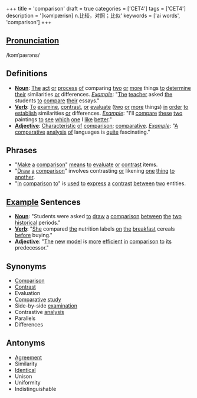 +++
title = 'comparison'
draft = true
categories = ['CET4']
tags = ['CET4']
description = '[kəmˈpærisn] n.比较，对照；比似'
keywords = ['ai words', 'comparison']
+++

## [Pronunciation](/post/pronunciation/)
/kəmˈpærəns/

## Definitions
- **[Noun](/post/noun/)**: [The](/post/the/) [act](/post/act/) [or](/post/or/) [process](/post/process/) [of](/post/of/) comparing [two](/post/two/) [or](/post/or/) [more](/post/more/) things [to](/post/to/) [determine](/post/determine/) [their](/post/their/) similarities [or](/post/or/) differences. *[Example](/post/example/)*: "[The](/post/the/) [teacher](/post/teacher/) asked [the](/post/the/) students [to](/post/to/) [compare](/post/compare/) [their](/post/their/) essays."
- **[Verb](/post/verb/)**: [To](/post/to/) [examine](/post/examine/), [contrast](/post/contrast/), [or](/post/or/) [evaluate](/post/evaluate/) ([two](/post/two/) [or](/post/or/) [more](/post/more/) things) [in](/post/in/) [order](/post/order/) [to](/post/to/) [establish](/post/establish/) similarities [or](/post/or/) differences. *[Example](/post/example/)*: "I'll [compare](/post/compare/) [these](/post/these/) [two](/post/two/) paintings [to](/post/to/) [see](/post/see/) [which](/post/which/) [one](/post/one/) I [like](/post/like/) [better](/post/better/)."
- **[Adjective](/post/adjective/)**: [Characteristic](/post/characteristic/) [of](/post/of/) [comparison](/post/comparison/); [comparative](/post/comparative/). *[Example](/post/example/)*: "[A](/post/a/) [comparative](/post/comparative/) [analysis](/post/analysis/) [of](/post/of/) languages is [quite](/post/quite/) fascinating."

## Phrases
- "[Make](/post/make/) [a](/post/a/) [comparison](/post/comparison/)" [means](/post/means/) [to](/post/to/) [evaluate](/post/evaluate/) [or](/post/or/) [contrast](/post/contrast/) items.
- "[Draw](/post/draw/) [a](/post/a/) [comparison](/post/comparison/)" involves contrasting [or](/post/or/) likening [one](/post/one/) [thing](/post/thing/) [to](/post/to/) [another](/post/another/).
- "[In](/post/in/) [comparison](/post/comparison/) [to](/post/to/)" is [used](/post/used/) [to](/post/to/) [express](/post/express/) [a](/post/a/) [contrast](/post/contrast/) [between](/post/between/) [two](/post/two/) entities.

## [Example](/post/example/) Sentences
- **[Noun](/post/noun/)**: "Students were asked [to](/post/to/) [draw](/post/draw/) [a](/post/a/) [comparison](/post/comparison/) [between](/post/between/) [the](/post/the/) [two](/post/two/) [historical](/post/historical/) periods."
- **[Verb](/post/verb/)**: "[She](/post/she/) compared [the](/post/the/) nutrition labels [on](/post/on/) [the](/post/the/) [breakfast](/post/breakfast/) cereals [before](/post/before/) buying."
- **[Adjective](/post/adjective/)**: "[The](/post/the/) [new](/post/new/) [model](/post/model/) is [more](/post/more/) [efficient](/post/efficient/) [in](/post/in/) [comparison](/post/comparison/) [to](/post/to/) [its](/post/its/) predecessor."

## Synonyms
- [Comparison](/post/comparison/)
- [Contrast](/post/contrast/)
- Evaluation
- [Comparative](/post/comparative/) [study](/post/study/)
- Side-by-side [examination](/post/examination/)
- Contrastive [analysis](/post/analysis/)
- Parallels
- Differences

## Antonyms
- [Agreement](/post/agreement/)
- Similarity
- [Identical](/post/identical/)
- Unison
- Uniformity
- Indistinguishable
